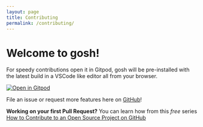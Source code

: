 ```yaml
---
layout: page
title: Contributing
permalink: /contributing/
---
```


# Welcome to gosh!

For speedy contributions open it in Gitpod, gosh will be pre-installed with the
latest build in a VSCode like editor all from your browser.

[![Open in Gitpod](https://gitpod.io/button/open-in-gitpod.svg)](https://gitpod.io/#https://github.com/JesterOrNot/gosh)

File an issue or request more features here on
[GitHub](https://github.com/JesterOrNot/gosh/issues/new/choose)!

**Working on your first Pull Request?** You can learn how from this *free* series [How to Contribute to an Open Source Project on GitHub](https://egghead.io/series/how-to-contribute-to-an-open-source-project-on-github)
